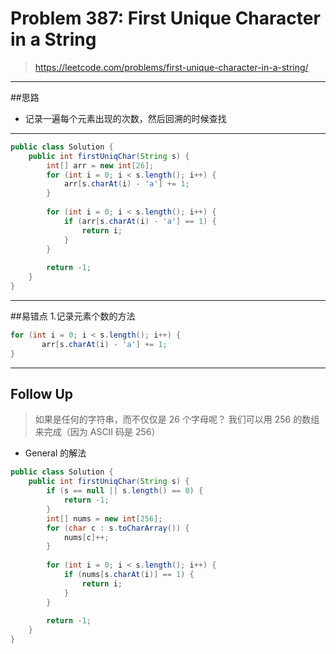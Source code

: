 # Problem 387: First Unique Character in a String


> https://leetcode.com/problems/first-unique-character-in-a-string/

----------
##思路
* 记录一遍每个元素出现的次数，然后回溯的时候查找

-----------
```java
public class Solution {
    public int firstUniqChar(String s) {
        int[] arr = new int[26];
        for (int i = 0; i < s.length(); i++) {
            arr[s.charAt(i) - 'a'] += 1;
        }
        
        for (int i = 0; i < s.length(); i++) {
            if (arr[s.charAt(i) - 'a'] == 1) {
                return i;
            } 
        }
        
        return -1;
    }
}
```
-------
##易错点
1.记录元素个数的方法
```java
for (int i = 0; i < s.length(); i++) {
       arr[s.charAt(i) - 'a'] += 1;
}
```
------
## Follow Up
> 如果是任何的字符串，而不仅仅是 26 个字母呢？ 我们可以用 256 的数组来完成（因为 ASCII 码是 256）

* General 的解法

```java
public class Solution {
    public int firstUniqChar(String s) {
        if (s == null || s.length() == 0) {
            return -1;
        }
        int[] nums = new int[256];
        for (char c : s.toCharArray()) {
            nums[c]++;
        }
        
        for (int i = 0; i < s.length(); i++) {
            if (nums[s.charAt(i)] == 1) {
                return i;
            }
        }
        
        return -1;
    }
}
```


